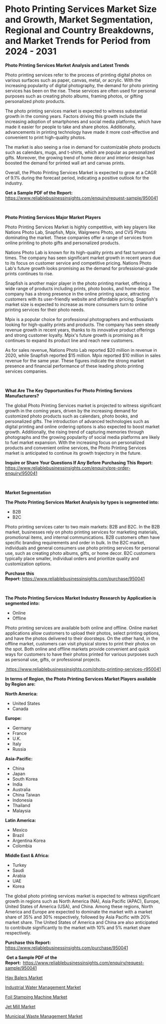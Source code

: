 <p><h1>Photo Printing Services Market Size and Growth, Market Segmentation, Regional and Country Breakdowns, and Market Trends for Period from 2024 -  2031</h1></p><p><strong>Photo Printing Services Market Analysis and Latest Trends</strong></p>
<p><p>Photo printing services refer to the process of printing digital photos on various surfaces such as paper, canvas, metal, or acrylic. With the increasing popularity of digital photography, the demand for photo printing services has been on the rise. These services are often used for personal purposes such as creating photo albums, framing photos, or gifting personalized photo products.</p><p>The photo printing services market is expected to witness substantial growth in the coming years. Factors driving this growth include the increasing adoption of smartphones and social media platforms, which have made it easier for people to take and share photos. Additionally, advancements in printing technology have made it more cost-effective and convenient to print high-quality photos.</p><p>The market is also seeing a rise in demand for customizable photo products such as calendars, mugs, and t-shirts, which are popular as personalized gifts. Moreover, the growing trend of home décor and interior design has boosted the demand for printed wall art and canvas prints.</p><p>Overall, the Photo Printing Services Market is expected to grow at a CAGR of 9.1% during the forecast period, indicating a positive outlook for the industry.</p></p>
<p><strong>Get a Sample PDF of the Report:&nbsp;</strong> <a href="https://www.reliablebusinessinsights.com/enquiry/request-sample/950041">https://www.reliablebusinessinsights.com/enquiry/request-sample/950041</a></p>
<p>&nbsp;</p>
<p><strong>Photo Printing Services Major Market Players</strong></p>
<p><p>Photo Printing Services Market is highly competitive, with key players like Nations Photo Lab, Snapfish, Mpix, Walgreens Photo, and CVS Photo dominating the market. These companies offer a range of services from online printing to photo gifts and personalized products.</p><p>Nations Photo Lab is known for its high-quality prints and fast turnaround times. The company has seen significant market growth in recent years due to its focus on customer service and competitive pricing. Nations Photo Lab's future growth looks promising as the demand for professional-grade prints continues to rise.</p><p>Snapfish is another major player in the photo printing market, offering a wide range of products including prints, photo books, and home decor. The company has a strong presence in the online printing space, attracting customers with its user-friendly website and affordable pricing. Snapfish's market size is expected to increase as more consumers turn to online printing services for their photo needs.</p><p>Mpix is a popular choice for professional photographers and enthusiasts looking for high-quality prints and products. The company has seen steady revenue growth in recent years, thanks to its innovative product offerings and strong customer loyalty. Mpix's future growth is promising as it continues to expand its product line and reach new customers.</p><p>As for sales revenue, Nations Photo Lab reported $20 million in revenue in 2020, while Snapfish reported $15 million. Mpix reported $10 million in sales revenue for the same year. These figures indicate the strong market presence and financial performance of these leading photo printing services companies.</p></p>
<p>&nbsp;</p>
<p><strong>What Are The Key Opportunities For Photo Printing Services Manufacturers?</strong></p>
<p><p>The global Photo Printing Services market is projected to witness significant growth in the coming years, driven by the increasing demand for customized photo products such as calendars, photo books, and personalized gifts. The introduction of advanced technologies such as digital printing and online ordering options is also expected to boost market growth. Additionally, the rising trend of capturing memories through photographs and the growing popularity of social media platforms are likely to fuel market expansion. With the increasing focus on personalized products and convenient online services, the Photo Printing Services market is anticipated to continue its growth trajectory in the future.</p></p>
<p><strong>Inquire or Share Your Questions If Any Before Purchasing This Report:</strong> <a href="https://www.reliablebusinessinsights.com/enquiry/pre-order-enquiry/950041">https://www.reliablebusinessinsights.com/enquiry/pre-order-enquiry/950041</a></p>
<p>&nbsp;</p>
<p><strong>Market Segmentation</strong></p>
<p><strong>The Photo Printing Services Market Analysis by types is segmented into:</strong></p>
<p><ul><li>B2B</li><li>B2C</li></ul></p>
<p><p>Photo printing services cater to two main markets: B2B and B2C. In the B2B market, businesses rely on photo printing services for marketing materials, promotional items, and internal communications. B2B customers often have specific branding requirements and order in bulk. In the B2C market, individuals and general consumers use photo printing services for personal use, such as creating photo albums, gifts, or home decor. B2C customers typically place smaller, individual orders and prioritize quality and customization options.</p></p>
<p><strong>Purchase this Report:&nbsp;</strong><a href="https://www.reliablebusinessinsights.com/purchase/950041">https://www.reliablebusinessinsights.com/purchase/950041</a></p>
<p>&nbsp;</p>
<p><strong>The Photo Printing Services Market Industry Research by Application is segmented into:</strong></p>
<p><ul><li>Online</li><li>Offline</li></ul></p>
<p><p>Photo printing services are available both online and offline. Online market applications allow customers to upload their photos, select printing options, and have the photos delivered to their doorsteps. On the other hand, in the offline market, customers can visit physical stores to print their photos on the spot. Both online and offline markets provide convenient and quick ways for customers to have their photos printed for various purposes such as personal use, gifts, or professional projects.</p></p>
<p><a href="https://www.reliablebusinessinsights.com/photo-printing-services-r950041">&nbsp;https://www.reliablebusinessinsights.com/photo-printing-services-r950041</a></p>
<p><strong>In terms of Region, the Photo Printing Services Market Players available by Region are:</strong></p>
<p>
    <p> <strong> North America: </strong>
        <ul>
            <li>United States</li>
            <li>Canada</li>
        </ul>
        </p> 
    <p> <strong> Europe: </strong>
        <ul>
            <li>Germany</li>
            <li>France</li>
            <li>U.K.</li>
            <li>Italy</li>
            <li>Russia</li>
        </ul>
        </p> 
    <p> <strong> Asia-Pacific: </strong>
        <ul>
            <li>China</li>
            <li>Japan</li>
            <li>South Korea</li>
            <li>India</li>
            <li>Australia</li>
            <li>China Taiwan</li>
            <li>Indonesia</li>
            <li>Thailand</li>
            <li>Malaysia</li>
        </ul>
        </p> 
    <p> <strong> Latin America: </strong>
        <ul>
            <li>Mexico</li>
            <li>Brazil</li>
            <li>Argentina Korea</li>
            <li>Colombia</li>
        </ul>
        </p> 
    <p> <strong> Middle East & Africa: </strong>
        <ul>
            <li>Turkey</li>
            <li>Saudi</li>
            <li>Arabia</li>
            <li>UAE</li>
            <li>Korea</li>
        </ul>
    </p>
    </p>
<p><p>The global photo printing services market is expected to witness significant growth in regions such as North America (NA), Asia Pacific (APAC), Europe, United States of America (USA), and China. Among these regions, North America and Europe are expected to dominate the market with a market share of 35% and 30% respectively, followed by Asia Pacific with 20% market share. The United States of America and China are also anticipated to contribute significantly to the market with 10% and 5% market share respectively.</p></p>
<p><strong>Purchase this Report: </strong><a href="https://www.reliablebusinessinsights.com/purchase/950041">https://www.reliablebusinessinsights.com/purchase/950041</a></p>
<p>&nbsp;<strong>Get a Sample PDF of the Report:&nbsp;&nbsp;</strong><a href="https://www.reliablebusinessinsights.com/enquiry/request-sample/950041">https://www.reliablebusinessinsights.com/enquiry/request-sample/950041</a></p>
<p><strong></strong></p>
<p><p><a href="https://medium.com/@anthony.gray09986/exploring-hay-balers-market-dynamics-global-trends-and-future-growth-prospects-2024-2031-c6f7f35d5b8e">Hay Balers Market</a></p><p><a href="https://github.com/tamvrosiya/Market-Research-Report-List-5/blob/main/industrial-water-management-market.md">Industrial Water Management Market</a></p><p><a href="https://medium.com/@noelkunzei1/global-foil-stamping-machine-market-size-and-market-trends-analysis-by-regional-outlook-c719bafd6e2a">Foil Stamping Machine Market</a></p><p><a href="https://medium.com/@joshdavis1955/jet-mill-market-global-market-share-and-ranking-overall-sales-and-demand-forecast-2024-2031-90ed7658b1d6">Jet Mill Market</a></p><p><a href="https://github.com/pizolina/Market-Research-Report-List-5/blob/main/municipal-waste-management-market.md">Municipal Waste Management Market</a></p></p>